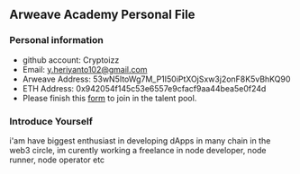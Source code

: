 ## Arweave Academy Personal File

### Personal information

- github account: Cryptoizz
- Email: y.heriyanto102@gmail.com
- Arweave Address: 53wN5ItoWg7M_P1I50iPtXOjSxw3j2onF8K5vBhKQ90
- ETH Address: 0x942054f145c53e6557e9cfacf9aa44bea5e0f24d
- Please finish this [form](https://docs.google.com/forms/d/e/1FAIpQLSfWA5fIIcBgmRppm3jNz5vmf9Mai_QMVil-2pO4r7YKn_Zhtw/viewform?usp=sf_link) to join in the talent pool.

### Introduce Yourself
i'am have biggest enthusiast in developing dApps in many chain in the web3 circle, im curently working a freelance in node developer, node runner, node operator etc